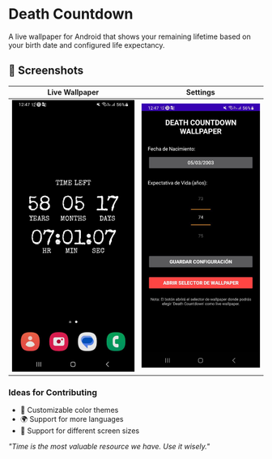 # Death Countdown
 
A live wallpaper for Android that shows your remaining lifetime based on your birth date and configured life expectancy.

## 📱 Screenshots

| Live Wallpaper | Settings |
|:-------------:|:-------------:|
| ![Wallpaper](./screenshots/wallpaper.jpeg) | ![Settings](./screenshots/settings.jpeg) |

### Ideas for Contributing

- 🎨 Customizable color themes
- 🌍 Support for more languages
- 📱 Support for different screen sizes

*"Time is the most valuable resource we have. Use it wisely."*